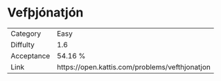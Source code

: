 # Vefþjónatjón

<table>
    <tr>
        <td>Category</td>
        <td>Easy</td>
    </tr>
    <tr>
        <td>Diffulty</td>
        <td>1.6</td>
    </tr>
    <tr>
        <td>Acceptance</td>
        <td>54.16 %</td>
    </tr>
    <tr>
        <td>Link</td>
        <td>https://open.kattis.com/problems/vefthjonatjon</td>
    </tr>
</table>